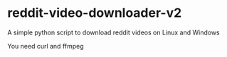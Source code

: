 # reddit-video-downloader-v2
A simple python script to download reddit videos on Linux and Windows

You need curl and ffmpeg
